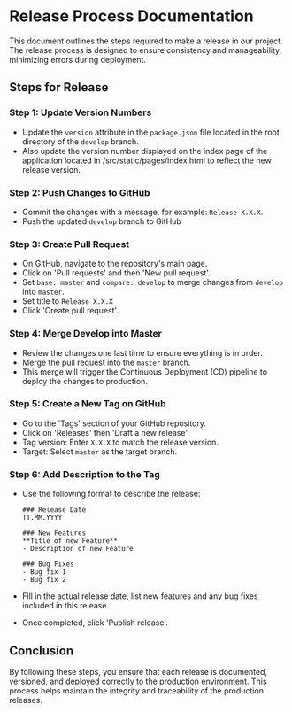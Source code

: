 # Release Process Documentation

This document outlines the steps required to make a release in our project. The release process is designed to ensure consistency and manageability, minimizing errors during deployment.

## Steps for Release

### Step 1: Update Version Numbers

- Update the `version` attribute in the `package.json` file located in the root directory of the `develop` branch.
- Also update the version number displayed on the index page of the application located in /src/static/pages/index.html to reflect the new release version.

### Step 2: Push Changes to GitHub

- Commit the changes with a message, for example: `Release X.X.X`.
- Push the updated `develop` branch to GitHub

### Step 3: Create Pull Request

* On GitHub, navigate to the repository's main page.
* Click on 'Pull requests' and then 'New pull request'.
* Set `base: master` and `compare: develop` to merge changes from `develop` into `master`.
* Set title to `Release X.X.X`
* Click 'Create pull request'.

### Step 4: Merge Develop into Master

* Review the changes one last time to ensure everything is in order.
* Merge the pull request into the `master` branch.
* This merge will trigger the Continuous Deployment (CD) pipeline to deploy the changes to production.

### Step 5: Create a New Tag on GitHub

* Go to the 'Tags' section of your GitHub repository.
* Click on 'Releases' then 'Draft a new release'.
* Tag version: Enter `X.X.X` to match the release version.
* Target: Select `master` as the target branch.

### Step 6: Add Description to the Tag

* Use the following format to describe the release:

  ```
  ### Release Date
  TT.MM.YYYY

  ### New Features
  **Title of new Feature**
  - Description of new Feature

  ### Bug Fixes
  - Bug fix 1
  - Bug fix 2
  ```
* Fill in the actual release date, list new features and any bug fixes included in this release.
* Once completed, click 'Publish release'.

## Conclusion

By following these steps, you ensure that each release is documented, versioned, and deployed correctly to the production environment. This process helps maintain the integrity and traceability of the production releases.
